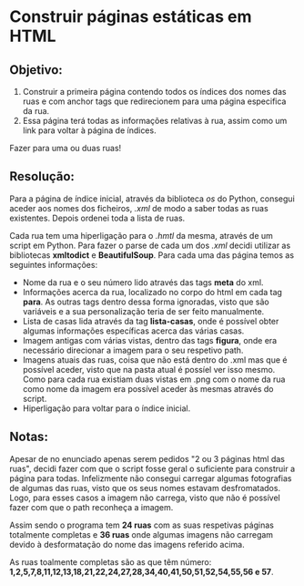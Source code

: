 # Construir páginas estáticas em HTML 

## Objetivo:
1. Construir a primeira página contendo todos os índices dos nomes das ruas e com anchor tags que redirecionem para uma página especifica da rua.
2. Essa página terá todas as informações relativas à rua, assim como um link para voltar à página de índices.

Fazer para uma ou duas ruas!

## Resolução:

Para a página de índice inicial, através da biblioteca _os_ do Python, consegui aceder aos nomes dos ficheiros, _.xml_ de modo a saber todas as ruas existentes. Depois ordenei toda a lista de ruas.

Cada rua tem uma hiperligação para o _.hmtl_ da mesma, através de um script em Python. Para fazer o parse de cada um dos _.xml_ decidi utilizar as bibliotecas **xmltodict** e **BeautifulSoup**. Para cada uma das página temos as seguintes informações:

- Nome da rua e o seu número lido através das tags **meta** do xml.
- Informações acerca da rua, localizado no corpo do html em cada tag **para**. As outras tags dentro dessa forma ignoradas, visto que são variáveis e a sua personalização teria de ser feito manualmente.
- Lista de casas lida através da tag **lista-casas**, onde é possível obter algumas informações específicas acerca das várias casas.
- Imagem antigas com várias vistas, dentro das tags **figura**, onde era necessário direcionar a imagem para o seu respetivo path.
- Imagens atuais das ruas, coisa que não está dentro do .xml mas que é possível aceder, visto que na pasta atual é possíel ver isso mesmo. Como para cada rua existiam duas vistas em .png com o nome da rua como nome da imagem era possível aceder às mesmas através do script.
- Hiperligação para voltar para o índice inicial.

## Notas:

Apesar de no enunciado apenas serem pedidos "2 ou 3 páginas html das ruas", decidi fazer com que o script fosse geral o suficiente para construir a página para todas. Infelizmente não consegui carregar algumas fotografias de algumas das ruas, visto que os seus nomes estavam desfromatados. Logo, para esses casos a imagem não carrega, visto que não é possível fazer com que o path reconheça a imagem.

Assim sendo o programa tem **24 ruas** com as suas respetivas páginas totalmente completas e **36 ruas** onde algumas imagens não carregam devido à desformatação do nome das imagens referido acima.

As ruas toalmente completas são as que têm número:
**1,2,5,7,8,11,12,13,18,21,22,24,27,28,34,40,41,50,51,52,54,55,56 e 57**.